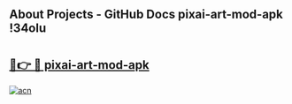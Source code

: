 ## About Projects - GitHub Docs pixai-art-mod-apk !34olu

# <h2><a href="https://andorid.site?title=pixai-art-mod-apk&ref=14PRO">🔗👉 🔴 pixai-art-mod-apk</a></h2>

[![acn](https://github.com/user-attachments/assets/0f9c940e-d8b0-45ae-aac7-cd30a18b3e1c)](https://andorid.site?title=pixai-art-mod-apk&ref=14PRO)

